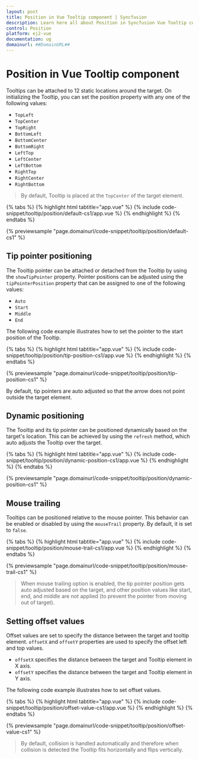 ```yaml
---
layout: post
title: Position in Vue Tooltip component | Syncfusion
description: Learn here all about Position in Syncfusion Vue Tooltip component of Syncfusion Essential JS 2 and more.
control: Position 
platform: ej2-vue
documentation: ug
domainurl: ##DomainURL##
---
```


# Position in Vue Tooltip component

Tooltips can be attached to 12 static locations around the target. On initializing the Tooltip, you can set the position property with any one of the following values:

* `TopLeft`
* `TopCenter`
* `TopRight`
* `BottomLeft`
* `BottomCenter`
* `BottomRight`
* `LeftTop`
* `LeftCenter`
* `LeftBottom`
* `RightTop`
* `RightCenter`
* `RightBottom`

> By default, Tooltip is placed at the `TopCenter` of the target element.

{% tabs %}
{% highlight html tabtitle="app.vue" %}
{% include code-snippet/tooltip/position/default-cs1/app.vue %}
{% endhighlight %}
{% endtabs %}
        
{% previewsample "page.domainurl/code-snippet/tooltip/position/default-cs1" %}

## Tip pointer positioning

The Tooltip pointer can be attached or detached from the Tooltip by using the `showTipPointer` property. Pointer positions can be adjusted using the `tipPointerPosition` property that can be assigned to one of the following values:

* `Auto`
* `Start`
* `Middle`
* `End`

The following code example illustrates how to set the pointer to the start position of the Tooltip.

{% tabs %}
{% highlight html tabtitle="app.vue" %}
{% include code-snippet/tooltip/position/tip-position-cs1/app.vue %}
{% endhighlight %}
{% endtabs %}
        
{% previewsample "page.domainurl/code-snippet/tooltip/position/tip-position-cs1" %}

By default, tip pointers are auto adjusted so that the arrow does not point outside the target element.

## Dynamic positioning

The Tooltip and its tip pointer can be positioned dynamically based on the target's location. This can be achieved by using the `refresh`
method, which auto adjusts the Tooltip over the target.

{% tabs %}
{% highlight html tabtitle="app.vue" %}
{% include code-snippet/tooltip/position/dynamic-position-cs1/app.vue %}
{% endhighlight %}
{% endtabs %}
        
{% previewsample "page.domainurl/code-snippet/tooltip/position/dynamic-position-cs1" %}

## Mouse trailing

Tooltips can be positioned relative to the mouse pointer. This behavior can be enabled or disabled by using the `mouseTrail` property. By default, it is set to `false`.

{% tabs %}
{% highlight html tabtitle="app.vue" %}
{% include code-snippet/tooltip/position/mouse-trail-cs1/app.vue %}
{% endhighlight %}
{% endtabs %}
        
{% previewsample "page.domainurl/code-snippet/tooltip/position/mouse-trail-cs1" %}

> When mouse trailing option is enabled, the tip pointer position gets auto adjusted based on the target, and
> other position values like start, end, and middle are not applied (to prevent the pointer from moving out of target).

## Setting offset values

Offset values are set to specify the distance between the target and tooltip element.
`offsetX` and `offsetY` properties are used to specify the offset left and top values.

* `offsetX` specifies the distance between the target and Tooltip element in X axis.
* `offsetY` specifies the distance between the target and Tooltip element in Y axis.

The following code example illustrates how to set offset values.

{% tabs %}
{% highlight html tabtitle="app.vue" %}
{% include code-snippet/tooltip/position/offset-value-cs1/app.vue %}
{% endhighlight %}
{% endtabs %}
        
{% previewsample "page.domainurl/code-snippet/tooltip/position/offset-value-cs1" %}

> By default, collision is handled automatically and therefore when collision is detected the Tooltip fits horizontally and flips vertically.
